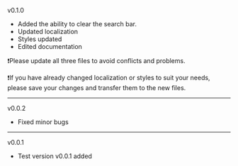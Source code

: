 v0.1.0
- Added the ability to clear the search bar.
- Updated localization
- Styles updated
- Edited documentation

❗Please update all three files to avoid conflicts and problems.

❗If you have already changed localization or styles to suit your needs, please save your changes and transfer them to the new files.

---
v0.0.2
- Fixed minor bugs

---
v0.0.1
- Test version v0.0.1 added
